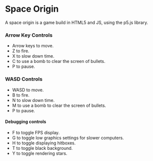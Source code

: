 # Space Origin
A space origin is a game build in HTML5 and JS, using the p5.js library. 
### Arrow Key Controls
* Arrow keys to move.
* Z to fire.
* X to slow down time.
* C to use a bomb to clear the screen of bullets.
* P to pause.

### WASD Controls
* WASD to move.
* B to fire.
* N to slow down time.
* M to use a bomb to clear the screen of bullets.
* P to pause.

#### Debugging controls
* F to toggle FPS display.
* G to toggle low graphics settings for slower computers.
* H to toggle displaying hitboxes.
* T to toggle black background.
* Y to toggle rendering stars.

